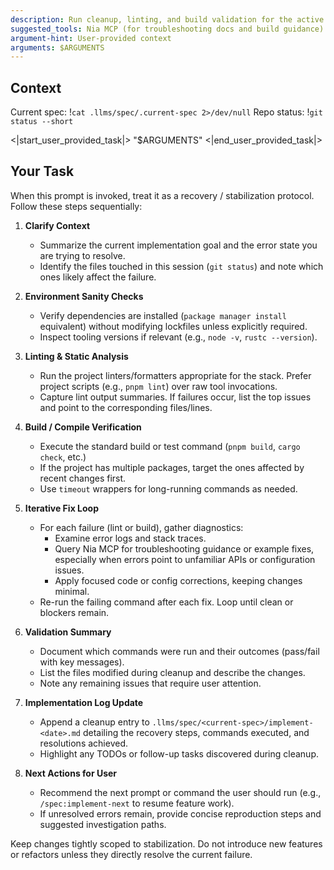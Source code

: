 ```yaml
---
description: Run cleanup, linting, and build validation for the active spec implementation
suggested_tools: Nia MCP (for troubleshooting docs and build guidance)
argument-hint: User-provided context
arguments: $ARGUMENTS
---
```


## Context

Current spec: !`cat .llms/spec/.current-spec 2>/dev/null`
Repo status: !`git status --short`

<|start_user_provided_task|>
"$ARGUMENTS"
<|end_user_provided_task|>

## Your Task

When this prompt is invoked, treat it as a recovery / stabilization protocol. Follow these steps sequentially:

1. **Clarify Context**
   - Summarize the current implementation goal and the error state you are trying to resolve.
   - Identify the files touched in this session (`git status`) and note which ones likely affect the failure.

2. **Environment Sanity Checks**
   - Verify dependencies are installed (`package manager install` equivalent) without modifying lockfiles unless explicitly required.
   - Inspect tooling versions if relevant (e.g., `node -v`, `rustc --version`).

3. **Linting & Static Analysis**
   - Run the project linters/formatters appropriate for the stack. Prefer project scripts (e.g., `pnpm lint`) over raw tool invocations.
   - Capture lint output summaries. If failures occur, list the top issues and point to the corresponding files/lines.

4. **Build / Compile Verification**
   - Execute the standard build or test command (`pnpm build`, `cargo check`, etc.)
   - If the project has multiple packages, target the ones affected by recent changes first.
   - Use `timeout` wrappers for long-running commands as needed.

5. **Iterative Fix Loop**
   - For each failure (lint or build), gather diagnostics:
     - Examine error logs and stack traces.
     - Query Nia MCP for troubleshooting guidance or example fixes, especially when errors point to unfamiliar APIs or configuration issues.
     - Apply focused code or config corrections, keeping changes minimal.
   - Re-run the failing command after each fix. Loop until clean or blockers remain.

6. **Validation Summary**
   - Document which commands were run and their outcomes (pass/fail with key messages).
   - List the files modified during cleanup and describe the changes.
   - Note any remaining issues that require user attention.

7. **Implementation Log Update**
   - Append a cleanup entry to `.llms/spec/<current-spec>/implement-<date>.md` detailing the recovery steps, commands executed, and resolutions achieved.
   - Highlight any TODOs or follow-up tasks discovered during cleanup.

8. **Next Actions for User**
   - Recommend the next prompt or command the user should run (e.g., `/spec:implement-next` to resume feature work).
   - If unresolved errors remain, provide concise reproduction steps and suggested investigation paths.

Keep changes tightly scoped to stabilization. Do not introduce new features or refactors unless they directly resolve the current failure.
